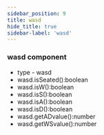 ```yaml
---
sidebar_position: 9
title: wasd
hide_title: true
sidebar-label: 'wasd'
---
```


### wasd component
* type - wasd
* wasd.isSeated():boolean
* wasd.isW():boolean
* wasd.isS():boolean
* wasd.isA():boolean
* wasd.isD():boolean
* wasd.getADvalue():number
* wasd.getWSvalue():number